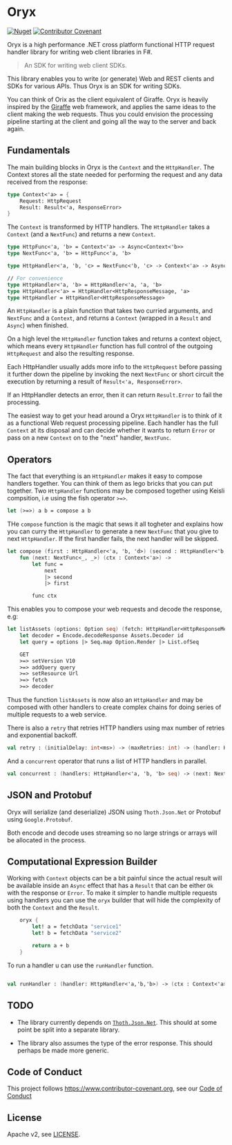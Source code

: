 # Oryx

[![Nuget](https://img.shields.io/nuget/v/oryx)](https://www.nuget.org/packages/Oryx/)
[![Contributor Covenant](https://img.shields.io/badge/Contributor%20Covenant-v1.4%20adopted-0f69b4.svg)](code-of-conduct.md)

Oryx is a high performance .NET cross platform functional HTTP request handler library for writing web client libraries in F#.

> An SDK for writing web client SDKs.

This library enables you to write (or generate) Web and REST clients and SDKs for various APIs. Thus Oryx is an SDK for writing SDKs.

You can think of Orix as the client equivalent of Giraffe. Oryx is heavily inspired by the [Giraffe](https://github.com/giraffe-fsharp/Giraffe) web framework, and applies the same ideas to the client making the web requests. Thus you could envision the processing pipeline starting at the client and going all the way to the server and back again.

## Fundamentals

The main building blocks in Oryx is the `Context` and the `HttpHandler`. The Context stores all the state needed for performing the request and any data received from the response:

```fs
type Context<'a> = {
    Request: HttpRequest
    Result: Result<'a, ResponseError>
}
```

The `Context` is transformed by HTTP handlers. The `HttpHandler` takes a `Context` (and a `NextFunc`) and returns a new `Context`.

```fs
type HttpFunc<'a, 'b> = Context<'a> -> Async<Context<'b>>
type NextFunc<'a, 'b> = HttpFunc<'a, 'b>

type HttpHandler<'a, 'b, 'c> = NextFunc<'b, 'c> -> Context<'a> -> Async<Context<'c>>

// For convenience
type HttpHandler<'a, 'b> = HttpHandler<'a, 'a, 'b>
type HttpHandler<'a> = HttpHandler<HttpResponseMessage, 'a>
type HttpHandler = HttpHandler<HttpResponseMessage>
```

An `HttpHandler` is a plain function that takes two curried arguments, and `NextFunc` and a `Context`, and returns a `Context` (wrapped in a `Result` and `Async`) when finished.

On a high level the `HttpHandler` function takes and returns a context object, which means every `HttpHandler` function has full control of the outgoing `HttpRequest` and also the resulting response.

Each HttpHandler usually adds more info to the `HttpRequest` before passing it further down the pipeline by invoking the next `NextFunc` or short circuit the execution by returning a result of `Result<'a, ResponseError>`.

If an HttpHandler detects an error, then it can return `Result.Error` to fail the processing.

The easiest way to get your head around a Oryx `HttpHandler` is to think of it as a functional Web request processing pipeline. Each handler has the full `Context` at its disposal and can decide whether it wants to return `Error` or pass on a new `Context` on to the "next" handler, `NextFunc`.

## Operators

The fact that everything is an `HttpHandler` makes it easy to compose handlers together. You can think of them as lego bricks that you can put together. Two `HttpHandler` functions may be composed together using Keisli compsition, i.e using the fish operator `>=>`.

```fs
let (>=>) a b = compose a b
```

THe `compose` function is the magic that sews it all togheter and explains how you can curry the `HttpHandler` to generate a new `NextFunc` that you give to next `HttpHandler`. If the first handler fails, the next handler will be skipped.

```fs
let compose (first : HttpHandler<'a, 'b, 'd>) (second : HttpHandler<'b, 'c, 'd>) : HttpHandler<'a,'c,'d> =
    fun (next: NextFunc<_, _>) (ctx : Context<'a>) ->
        let func =
            next
            |> second
            |> first

        func ctx
```

This enables you to compose your web requests and decode the response, e.g:

```fs
let listAssets (options: Option seq) (fetch: HttpHandler<HttpResponseMessage,Stream, 'a>) =
    let decoder = Encode.decodeResponse Assets.Decoder id
    let query = options |> Seq.map Option.Render |> List.ofSeq

    GET
    >=> setVersion V10
    >=> addQuery query
    >=> setResource Url
    >=> fetch
    >=> decoder
```

Thus the function `listAssets` is now also an `HttpHandler` and may be composed with other handlers to create complex chains for doing series of multiple requests to a web service.

There is also a `retry` that retries HTTP handlers using max number of retries and exponential backoff.

```fs
val retry : (initialDelay: int<ms>) -> (maxRetries: int) -> (handler: HttpHandler<'a,'b,'c>) -> (next: NextFunc<'b,'c>) -> (ctx: Context<'a>) -> Async<Context<'c>>
```

And a `concurrent` operator that runs a list of HTTP handlers in parallel.

```fs
val concurrent : (handlers: HttpHandler<'a, 'b, 'b> seq) -> (next: NextFunc<'b list, 'c>) -> (ctx: Context<'a>) -> Async<Context<'c>>
```

## JSON and Protobuf

Oryx will serialize (and deserialize) JSON using `Thoth.Json.Net` or Protobuf using `Google.Protobuf`.

Both encode and decode uses streaming so no large strings or arrays will be allocated in the process.

## Computational Expression Builder

Working with `Context` objects can be a bit painful since the actual result will be available inside an `Async` effect that has a `Result` that can be either `Ok` with the response or `Error`. To make it simpler to handle multiple requests using handlers you can use the `oryx` builder that will hide the complexity of both the `Context` and the `Result`.

```fs
    oryx {
        let! a = fetchData "service1"
        let! b = fetchData "service2"

        return a + b
    }
```

To run a handler u can use the `runHandler` function.

```fs

val runHandler : (handler: HttpHandler<'a,'b,'b>) -> (ctx : Context<'a>) -> Async<Result<'b, ResponseError>>

```

## TODO

- The library currently depends on [`Thoth.Json.Net`](https://mangelmaxime.github.io/Thoth/). This should at some point be split into a separate library.

- The library also assumes the type of the error response. This should perhaps be made more generic.

## Code of Conduct

This project follows https://www.contributor-covenant.org, see our [Code of Conduct](https://github.com/cognitedata/oryx/blob/master/CODE_OF_CONDUCT.md)

## License

Apache v2, see [LICENSE](https://github.com/cognitedata/oryx/blob/master/LICENSE).